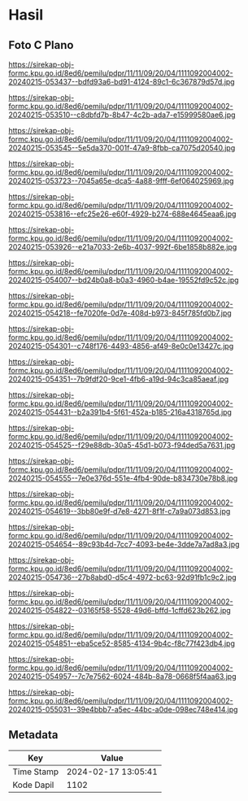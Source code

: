 # Hasil

## Foto C Plano

https://sirekap-obj-formc.kpu.go.id/8ed6/pemilu/pdpr/11/11/09/20/04/1111092004002-20240215-053437--bdfd93a6-bd91-4124-89c1-6c367879d57d.jpg

https://sirekap-obj-formc.kpu.go.id/8ed6/pemilu/pdpr/11/11/09/20/04/1111092004002-20240215-053510--c8dbfd7b-8b47-4c2b-ada7-e15999580ae6.jpg

https://sirekap-obj-formc.kpu.go.id/8ed6/pemilu/pdpr/11/11/09/20/04/1111092004002-20240215-053545--5e5da370-001f-47a9-8fbb-ca7075d20540.jpg

https://sirekap-obj-formc.kpu.go.id/8ed6/pemilu/pdpr/11/11/09/20/04/1111092004002-20240215-053723--7045a65e-dca5-4a88-9fff-6ef064025969.jpg

https://sirekap-obj-formc.kpu.go.id/8ed6/pemilu/pdpr/11/11/09/20/04/1111092004002-20240215-053816--efc25e26-e60f-4929-b274-688e4645eaa6.jpg

https://sirekap-obj-formc.kpu.go.id/8ed6/pemilu/pdpr/11/11/09/20/04/1111092004002-20240215-053926--e21a7033-2e6b-4037-992f-6be1858b882e.jpg

https://sirekap-obj-formc.kpu.go.id/8ed6/pemilu/pdpr/11/11/09/20/04/1111092004002-20240215-054007--bd24b0a8-b0a3-4960-b4ae-19552fd9c52c.jpg

https://sirekap-obj-formc.kpu.go.id/8ed6/pemilu/pdpr/11/11/09/20/04/1111092004002-20240215-054218--fe7020fe-0d7e-408d-b973-845f785fd0b7.jpg

https://sirekap-obj-formc.kpu.go.id/8ed6/pemilu/pdpr/11/11/09/20/04/1111092004002-20240215-054301--c748f176-4493-4856-af49-8e0c0e13427c.jpg

https://sirekap-obj-formc.kpu.go.id/8ed6/pemilu/pdpr/11/11/09/20/04/1111092004002-20240215-054351--7b9fdf20-9ce1-4fb6-a19d-94c3ca85aeaf.jpg

https://sirekap-obj-formc.kpu.go.id/8ed6/pemilu/pdpr/11/11/09/20/04/1111092004002-20240215-054431--b2a391b4-5f61-452a-b185-216a4318765d.jpg

https://sirekap-obj-formc.kpu.go.id/8ed6/pemilu/pdpr/11/11/09/20/04/1111092004002-20240215-054525--f29e88db-30a5-45d1-b073-f94ded5a7631.jpg

https://sirekap-obj-formc.kpu.go.id/8ed6/pemilu/pdpr/11/11/09/20/04/1111092004002-20240215-054555--7e0e376d-551e-4fb4-90de-b834730e78b8.jpg

https://sirekap-obj-formc.kpu.go.id/8ed6/pemilu/pdpr/11/11/09/20/04/1111092004002-20240215-054619--3bb80e9f-d7e8-4271-8f1f-c7a9a073d853.jpg

https://sirekap-obj-formc.kpu.go.id/8ed6/pemilu/pdpr/11/11/09/20/04/1111092004002-20240215-054654--89c93b4d-7cc7-4093-be4e-3dde7a7ad8a3.jpg

https://sirekap-obj-formc.kpu.go.id/8ed6/pemilu/pdpr/11/11/09/20/04/1111092004002-20240215-054736--27b8abd0-d5c4-4972-bc63-92d91fb1c9c2.jpg

https://sirekap-obj-formc.kpu.go.id/8ed6/pemilu/pdpr/11/11/09/20/04/1111092004002-20240215-054822--03165f58-5528-49d6-bffd-1cffd623b262.jpg

https://sirekap-obj-formc.kpu.go.id/8ed6/pemilu/pdpr/11/11/09/20/04/1111092004002-20240215-054851--eba5ce52-8585-4134-9b4c-f8c77f423db4.jpg

https://sirekap-obj-formc.kpu.go.id/8ed6/pemilu/pdpr/11/11/09/20/04/1111092004002-20240215-054957--7c7e7562-6024-484b-8a78-0668f5f4aa63.jpg

https://sirekap-obj-formc.kpu.go.id/8ed6/pemilu/pdpr/11/11/09/20/04/1111092004002-20240215-055031--39e4bbb7-a5ec-44bc-a0de-098ec748e414.jpg


## Metadata

| Key        | Value               |
| ---------- | ------------------- |
| Time Stamp | 2024-02-17 13:05:41 |
| Kode Dapil | 1102                |



